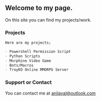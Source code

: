 ## Welcome to my page.

On this site you can find my projects/work.

### Projects

```markdown
Here are my projects;

- Powershell Permission Script
- Python Scripts
- Morphine Video Game
- Bots/Macros
- TroyKO Online MMORPG Server

```

### Support or Contact

You can contact me at anilayal@outlook.com
